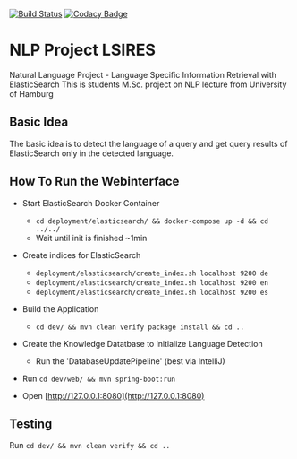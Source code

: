 [![Build Status](https://travis-ci.org/floschne/NLP_ProjectLSIRES.svg?branch=master)](https://travis-ci.org/floschne/NLP_ProjectLSIRES)
[![Codacy Badge](https://api.codacy.com/project/badge/Grade/018e4ba82d1b45999f59ba5a693b94c8)](https://www.codacy.com/app/floschne/NLP_Project?utm_source=github.com&amp;utm_medium=referral&amp;utm_content=floschne/NLP_Project&amp;utm_campaign=Badge_Grade)

# NLP Project LSIRES
Natural Language Project - Language Specific Information Retrieval with ElasticSearch
This is students M.Sc. project on NLP lecture from University of Hamburg
## Basic Idea
The basic idea is to detect the language of a query and get query results of ElasticSearch only in the detected language.

## How To Run the Webinterface
* Start ElasticSearch Docker Container
    * ```cd deployment/elasticsearch/ && docker-compose up -d && cd ../../```
    * Wait until init is finished ~1min
* Create indices for ElasticSearch
    * ```deployment/elasticsearch/create_index.sh localhost 9200 de```
    * ```deployment/elasticsearch/create_index.sh localhost 9200 en```
    * ```deployment/elasticsearch/create_index.sh localhost 9200 es```
* Build the Application
    * ```cd dev/ && mvn clean verify package install && cd ..```
* Create the Knowledge Datatbase to initialize Language Detection
    * Run the 'DatabaseUpdatePipeline' (best via IntelliJ)
* Run ```cd dev/web/ && mvn spring-boot:run```

* Open [http://127.0.0.1:8080](http://127.0.0.1:8080)

## Testing
Run ```cd dev/ && mvn clean verify && cd ..```
